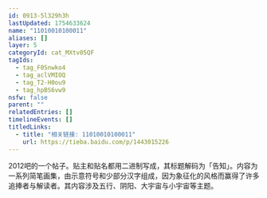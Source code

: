 ```yaml
---
id: 0913-5l329h3h
lastUpdated: 1754633624
name: "11010010100011"
aliases: []
layer: 5
categoryId: cat_MXtv05QF
tagIds:
  - tag_F0Snwko4
  - tag_aclVMIOQ
  - tag_T2-H0ou9
  - tag_hpBS6vw9
nsfw: false
parent: ""
relatedEntries: []
timelineEvents: []
titledLinks:
  - title: "相关链接: 11010010100011"
    url: https://tieba.baidu.com/p/1443015226
---
```


2012吧的一个帖子。贴主和贴名都用二进制写成，其标题解码为「告知」。内容为一系列简笔画集，由示意符号和少部分汉字组成，因为象征化的风格而赢得了许多追捧者与解读者。其内容涉及五行、阴阳、大宇宙与小宇宙等主题。
